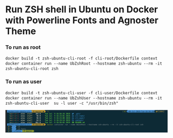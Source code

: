 # Run ZSH shell in Ubuntu on Docker with Powerline Fonts and Agnoster Theme
### To run as root
```
docker build -t zsh-ubuntu-cli-root -f cli-root/Dockerfile context
docker container run --name UbZshRoot --hostname zsh-ubuntu --rm -it zsh-ubuntu-cli-root zsh
```
### To run as user
```
docker build -t zsh-ubuntu-cli-user -f cli-user/Dockerfile context
docker container run --name UbZshUser --hostname zsh-ubuntu --rm -it zsh-ubuntu-cli-user  su -l user -c "/usr/bin/zsh"

```
![Output example](output-example.png)
